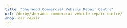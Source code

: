 ```yaml
---
title: "Sherwood Commercial Vehicle Repair Centre"
url: /derby/sherwood-commercial-vehicle-repair-centre/
shop: car repair
---
```

